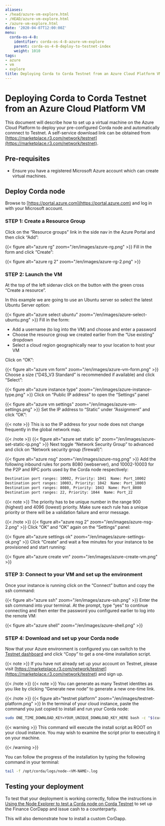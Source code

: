```yaml
---
aliases:
- /head/azure-vm-explore.html
- /HEAD/azure-vm-explore.html
- /azure-vm-explore.html
date: '2020-04-07T12:00:00Z'
menu:
  corda-os-4-8:
    identifier: corda-os-4-8-azure-vm-explore
    parent: corda-os-4-8-deploy-to-testnet-index
    weight: 1010
tags:
- azure
- vm
- explore
title: Deploying Corda to Corda Testnet from an Azure Cloud Platform VM
---
```



# Deploying Corda to Corda Testnet from an Azure Cloud Platform VM


This document will describe how to set up a virtual machine on the Azure Cloud Platform to deploy your pre-configured
Corda node and automatically connnect to Testnet. A self-service download link can be obtained from
[https://marketplace.r3.com/network/testnet](https://marketplace.r3.com/network/testnet).


## Pre-requisites


* Ensure you have a registered Microsoft Azure account which can create virtual machines.


## Deploy Corda node

Browse to [https://portal.azure.com](https://portal.azure.com) and log in with your Microsoft account.


### STEP 1: Create a Resource Group

Click on the “Resource groups” link in the side nav in the Azure Portal and then click “Add”:

{{< figure alt="azure rg" zoom="/en/images/azure-rg.png" >}}
Fill in the form and click “Create”:

{{< figure alt="azure rg 2" zoom="/en/images/azure-rg-2.png" >}}

### STEP 2: Launch the VM

At the top of the left sidenav click on the button with the green cross “Create a resource”.

In this example we are going to use an Ubuntu server so select the latest Ubuntu Server option:

{{< figure alt="azure select ubuntu" zoom="/en/images/azure-select-ubuntu.png" >}}
Fill in the form:


* Add a username (to log into the VM) and choose and enter a password
* Choose the resource group we created earlier from the “Use existing” dropdown
* Select a cloud region geographically near to your location to host your VM

Click on “OK”:

{{< figure alt="azure vm form" zoom="/en/images/azure-vm-form.png" >}}
Choose a size (“D4S_V3 Standard” is recommended if available) and click “Select”:

{{< figure alt="azure instance type" zoom="/en/images/azure-instance-type.png" >}}
Click on “Public IP address” to open the “Settings” panel

{{< figure alt="azure vm settings" zoom="/en/images/azure-vm-settings.png" >}}
Set the IP address to “Static” under “Assignment” and click “OK”:

{{< note >}}
This is so the IP address for your node does not change frequently in the global network map.

{{< /note >}}
{{< figure alt="azure set static ip" zoom="/en/images/azure-set-static-ip.png" >}}
Next toggle “Network Security Group” to advanced and click on “Network security group (firewall)”:

{{< figure alt="azure nsg" zoom="/en/images/azure-nsg.png" >}}
Add the following inbound rules for ports 8080 (webserver), and 10002-10003 for the P2P and RPC ports used by the Corda
node respectively:

```bash
Destination port ranges: 10002, Priority: 1041  Name: Port_10002
Destination port ranges: 10003, Priority: 1042  Name: Port_10003
Destination port ranges: 8080, Priority: 1043  Name: Port_8080
Destination port ranges: 22, Priority: 1044  Name: Port_22
```

{{< note >}}
The priority has to be unique number in the range 900 (highest) and 4096 (lowest) priority. Make sure each
rule has a unique priority or there will be a validation failure and error message.

{{< /note >}}
{{< figure alt="azure nsg 2" zoom="/en/images/azure-nsg-2.png" >}}
Click “OK” and “OK” again on the “Settings” panel:

{{< figure alt="azure settings ok" zoom="/en/images/azure-settings-ok.png" >}}
Click “Create” and wait a few minutes for your instance to be provisioned and start running:

{{< figure alt="azure create vm" zoom="/en/images/azure-create-vm.png" >}}

### STEP 3: Connect to your VM and set up the environment

Once your instance is running click on the “Connect” button and copy the ssh command:

{{< figure alt="azure ssh" zoom="/en/images/azure-ssh.png" >}}
Enter the ssh command into your terminal. At the prompt, type “yes” to continue connecting and then enter the password
you configured earlier to log into the remote VM:

{{< figure alt="azure shell" zoom="/en/images/azure-shell.png" >}}

### STEP 4: Download and set up your Corda node

Now that your Azure environment is configured you can switch to the
[Testnet dashboard](https://marketplace.r3.com/network/testnet/install-node) and click “Copy” to get a one-time installation
script.

{{< note >}}
If you have not already set up your account on Testnet, please visit [https://marketplace.r3.com/network/testnet](https://marketplace.r3.com/network/testnet) and sign
up.

{{< /note >}}
{{< note >}}
You can generate as many Testnet identites as you like by clicking “Generate new node” to generate a new one-time
link.

{{< /note >}}
{{< figure alt="testnet platform" zoom="/en/images/testnet-platform.png" >}}
In the terminal of your cloud instance, paste the command you just copied to install and run your Corda node:

```bash
sudo ONE_TIME_DOWNLOAD_KEY=YOUR_UNIQUE_DOWNLOAD_KEY_HERE bash -c "$(curl -L https://onboarder.prod.ws.r3.com/api/user/node/TESTNET/install.sh)"
```


{{< warning >}}
This command will execute the install script as ROOT on your cloud instance. You may wish to examine the
script prior to executing it on your machine.

{{< /warning >}}


You can follow the progress of the installation by typing the following command in your terminal:

```bash
tail -f /opt/corda/logs/node-<VM-NAME>.log
```


## Testing your deployment

To test that your deployment is working correctly, follow the instructions in [Using the Node Explorer to test a Corda node on Corda Testnet](testnet-explorer-corda.md) to set up
the Finance CorDapp and issue cash to a counterparty.

This will also demonstrate how to install a custom CorDapp.

